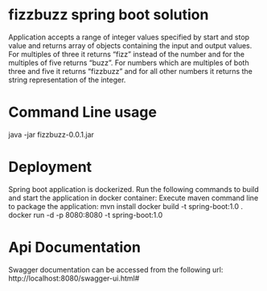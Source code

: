 # fizzbuzz spring boot solution
Application accepts a range of integer values specified by start and stop value and returns array of objects containing the input and output values. For multiples of three it returns “fizz” instead of the number and for the multiples of five returns “buzz”. For numbers which are multiples of both three and five it returns “fizzbuzz” and for all other numbers it returns the string representation of the integer.

# Command Line usage
java -jar fizzbuzz-0.0.1.jar

# Deployment
Spring boot application is dockerized. Run the following commands to build and start the application in docker container:
Execute maven command line to package the application: mvn install
docker build -t spring-boot:1.0 .
docker run -d -p 8080:8080 -t spring-boot:1.0

# Api Documentation
Swagger documentation can be accessed from the following url:
http://localhost:8080/swagger-ui.html#
